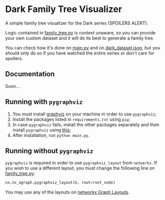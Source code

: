 # Dark Family Tree Visualizer

A simple family tree visualizer for the Dark series (SPOILERS ALERT).

Logic contained in [family_tree.py](https://github.com/rvlb-19/dark-family-tree-visualizer/blob/master/family_tree.py) is context unaware, so you can provide your own custom dataset and it will do its best to generate a family tree.

You can check how it's done on [main.py](https://github.com/rvlb-19/dark-family-tree-visualizer/blob/master/main.py) and on [dark_dataset.json](https://github.com/rvlb-19/dark-family-tree-visualizer/blob/master/dark_dataset.json), but you should only do so if you have watched the entire series or don't care for spoilers.

## Documentation
Soon...

## Running with `pygraphviz`
1. You must install [graphviz](https://graphviz.org/download/) on your machine in order to use `pygraphviz`;
2. Install the packages listed in `requirements.txt` using `pip`;
3. In case `pygraphviz` fails, install the other packages separately and then install `pygraphviz` using [this](https://github.com/pygraphviz/pygraphviz/issues/100#issuecomment-385031539);
4. After installation, run `python main.py`.

## Running without `pygraphviz`
`pygraphviz` is required in order to use `pygraphviz_layout` from `networkx`. If you wish to use a different layout, you must change the following line on [family_tree.py](https://github.com/rvlb-19/dark-family-tree-visualizer/blob/master/family_tree.py):
```python
nx.nx_agraph.pygraphviz_layout(G, root=root_node)
```
You may use any of the layouts on [networkx Graph Layouts](https://networkx.github.io/documentation/stable/reference/drawing.html#module-networkx.drawing.layout).
